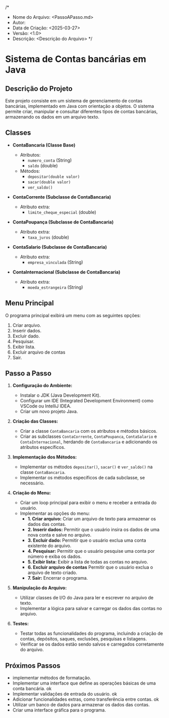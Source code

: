 /*
 * Nome do Arquivo: <PassoAPasso.md>
 * Autor: <Sofia D. Carvalho>
 * Data de Criação: <2025-03-27>
 * Versão: <1.0>
 * Descrição: <Descrição do Arquivo>
 */

# Sistema de Contas bancárias em Java

## Descrição do Projeto

Este projeto consiste em um sistema de gerenciamento de contas bancárias, implementado em Java com orientação a objetos. O sistema permite criar, manipular e consultar diferentes tipos de contas bancárias, armazenando os dados em um arquivo texto.

## Classes

* **ContaBancaria (Classe Base)**
    * Atributos:
        * `numero_conta` (String)
        * `saldo` (double)
    * Métodos:
        * `depositar(double valor)`
        * `sacar(double valor)`
        * `ver_saldo()`

* **ContaCorrente (Subclasse de ContaBancaria)**
    * Atributo extra:
        * `limite_cheque_especial` (double)

 * **ContaPoupança (Subclasse de ContaBancaria)**   
     * Atributo extra:
        * `taxa_juros` (double)

* **ContaSalario (Subclasse de ContaBancaria)**
    * Atributo extra:
        * `empresa_vinculada` (String)

* **ContaInternacional (Subclasse de ContaBancaria)**
    * Atributo extra:
        * `moeda_estrangeira` (String)

## Menu Principal

O programa principal exibirá um menu com as seguintes opções:

1.  Criar arquivo.
2.  Inserir dados.
3.  Excluir dado.
4.  Pesquisar.
5.  Exibir lista.
6.  Excluir arquivo de contas
7.  Sair.

## Passo a Passo

1.  **Configuração do Ambiente:**
    * Instalar o JDK (Java Development Kit).
    * Configurar um IDE (Integrated Development Environment) como VSCode ou IntelliJ IDEA.
    * Criar um novo projeto Java.

2.  **Criação das Classes:**
    * Criar a classe `ContaBancaria` com os atributos e métodos básicos.
    * Criar as subclasses `ContaCorrente`, `ContaPoupanca`, `ContaSalario` e `ContaInternacional`, herdando de `ContaBancaria` e adicionando os atributos específicos.

3.  **Implementação dos Métodos:**
    * Implementar os métodos `depositar()`, `sacar()` e `ver_saldo()` na classe `ContaBancaria`.
    * Implementar os métodos específicos de cada subclasse, se necessário.

4.  **Criação do Menu:**
    * Criar um loop principal para exibir o menu e receber a entrada do usuário.
    * Implementar as opções do menu:
        * **1. Criar arquivo:** Criar um arquivo de texto para armazenar os dados das contas.
        * **2. Inserir dados:** Permitir que o usuário insira os dados de uma nova conta e salve no arquivo.
        * **3. Excluir dado:** Permitir que o usuário exclua uma conta existente do arquivo.
        * **4. Pesquisar:** Permitir que o usuário pesquise uma conta por número e exiba os dados.
        * **5. Exibir lista:** Exibir a lista de todas as contas no arquivo.
        * **6. Excluir arquivo de contas** Permitir que o usuário exclua o arquivo de texto criado.
        * **7. Sair:** Encerrar o programa.

5.  **Manipulação do Arquivo:**
    * Utilizar classes de I/O do Java para ler e escrever no arquivo de texto.
    * Implementar a lógica para salvar e carregar os dados das contas no arquivo.

6.  **Testes:**
    * Testar todas as funcionalidades do programa, incluindo a criação de contas, depósitos, saques, exclusões, pesquisas e listagens.
    * Verificar se os dados estão sendo salvos e carregados corretamente do arquivo.

## Próximos Passos

* implementar métodos de formatação.
* Implementar uma interface que define as operações básicas de uma conta bancária.  ok
* Implementar validações de entrada do usuário. ok
* Adicionar funcionalidades extras, como transferência entre contas. ok
* Utilizar um banco de dados para armazenar os dados das contas.
* Criar uma interface gráfica para o programa.
